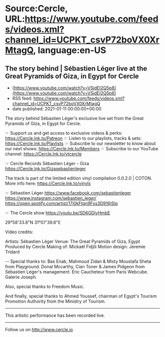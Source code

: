 # Source:Cercle, URL:https://www.youtube.com/feeds/videos.xml?channel_id=UCPKT_csvP72boVX0XrMtagQ, language:en-US

## The story behind | Sébastien Léger live at the Great Pyramids of Giza, in Egypt for Cercle
 - [https://www.youtube.com/watch?v=VSjdEI2Q5p8](https://www.youtube.com/watch?v=VSjdEI2Q5p8)
 - RSS feed: https://www.youtube.com/feeds/videos.xml?channel_id=UCPKT_csvP72boVX0XrMtagQ
 - date published: 2021-01-11 00:00:00+00:00

The story behind Sébastien Léger's exclusive live set from the Great Pyramids of Giza, in Egypt for Cercle.

☞ Support us and get access to exclusive videos & perks: https://Cercle.lnk.to/Patreon
☞ Listen to our playlists, tracks & sets: https://Cercle.lnk.to/Playlists
☞ Subscribe to our newsletter to know about our next shows: https://Cercle.lnk.to/Members
☞ Subscribe to our YouTube channel: https://Cercle.lnk.to/ytcercle

☞ Cercle Records
Sébastien Léger - Giza
https://Cercle.lnk.to/Gizasebastienleger

The track is part of the limited edition vinyl compilation 0.0.2.0 | COTON. 
More info here: https://Cercle.lnk.to/vinyls

☞ Sébastien Léger
https://www.facebook.com/sebastienleger
https://www.instagram.com/sebastien_leger/
https://open.spotify.com/artist/17j0kFtqn9Fss3D916jSlp

☞ The Cercle show
https://youtu.be/SD6GDiyHmbE

29°58'33.8"N 31°07'39.6"E

Video credits:

Artists: Sébastien Léger
Venue: The Great Pyramids of Giza, Egypt
Produced by Cercle
Making of: Mickaël Fidjili 
Motion design: Jeremie Tridard

--
Special thanks to:
Bas Enab, Mahmoud Zidan & Misty Moustafa Sheta from Playground. 
Donal Mccarthy, Cian Toner & James Pidgeon from Sébastien Léger's management. 
Eric Caucheteur from Paris Webcube. 
Galerie Joseph.

Also, special thanks to Freedom Music. 

And finally, special thanks to Ahmed Youssef, chairman of Egypt's Tourism Promotion Authority from the Ministry of Tourism.  



______

This artistic performance has been recorded live. 

______

Follow us on http://www.cercle.io

